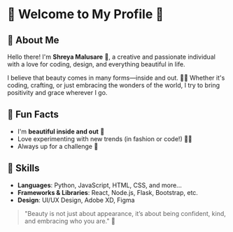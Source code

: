 # 🌸 Welcome to My Profile 🌸

## 👑 About Me

Hello there! I'm **Shreya Malusare** 👋, a creative and passionate individual with a love for coding, design, and everything beautiful in life.

I believe that beauty comes in many forms—inside and out. 💖✨ Whether it's coding, crafting, or just embracing the wonders of the world, I try to bring positivity and grace wherever I go.

## 💅 Fun Facts
- I'm **beautiful inside and out** 🌟
- Love experimenting with new trends (in fashion or code!) 👗👾
- Always up for a challenge 💪

## 🌷 Skills

- **Languages**: Python, JavaScript, HTML, CSS, and more...
- **Frameworks & Libraries**: React, Node.js, Flask, Bootstrap, etc.
- **Design**: UI/UX Design, Adobe XD, Figma

> "Beauty is not just about appearance, it’s about being confident, kind, and embracing who you are." 🌸
